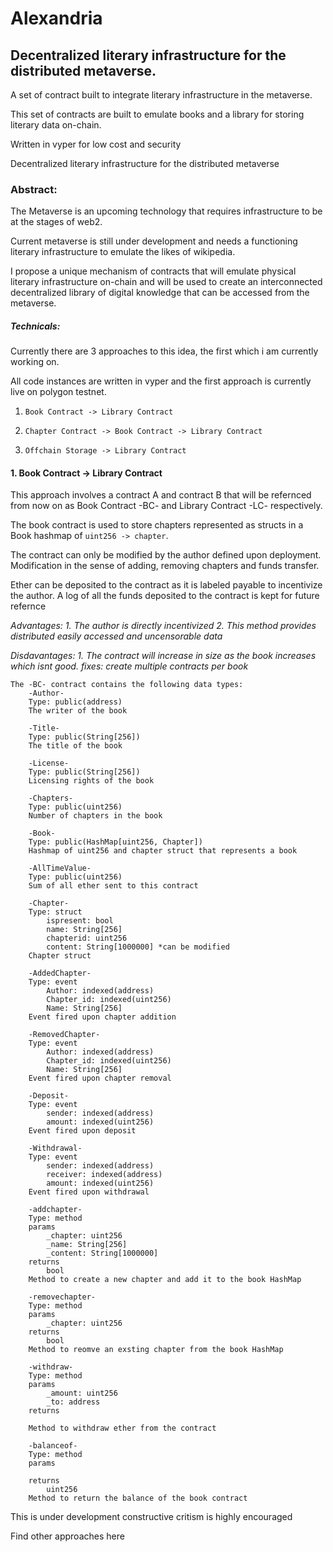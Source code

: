 # Alexandria

## Decentralized literary infrastructure for the distributed metaverse.

A set of contract built to integrate literary infrastructure in the metaverse.

This set of contracts are built to emulate books and a library for storing literary data on-chain.

Written in vyper for low cost and security


Decentralized literary infrastructure for the distributed metaverse

### Abstract:
The Metaverse is an upcoming technology that requires infrastructure to be at the stages of web2.

Current metaverse is still under development and needs a functioning literary infrastructure to emulate the likes of wikipedia.

I propose a unique mechanism of contracts that will emulate physical literary infrastructure on-chain and will be used to create an interconnected decentralized library of digital knowledge that can be accessed from the metaverse.

##### Technicals:
Currently there are 3 approaches to this idea, the first which i am currently working on.

All code instances are written in vyper and the first approach is currently live on polygon testnet.

1. `Book Contract -> Library Contract`

2. `Chapter Contract -> Book Contract -> Library Contract`

3. `Offchain Storage -> Library Contract`


#### 1. Book Contract -> Library Contract
   This approach involves a contract A and contract B that will be refernced from now on as Book Contract -BC- and Library Contract -LC- respectively.

   The book contract is used to store chapters represented as structs in a Book hashmap of `uint256 -> chapter`.

   The contract can only be modified by the author defined upon deployment. Modification in the sense of adding, removing chapters and funds transfer.

   Ether can be deposited to the contract as it is labeled payable to incentivize the author. A log of all the funds deposited to the contract is kept for future refernce

   *Advantages:*
        *1. The author is directly incentivized*
        *2. This method provides distributed easily accessed and uncensorable data*
    
   *Disdavantages:*
        *1. The contract will increase in size as the book increases which isnt good.*
              *fixes: create multiple contracts per book*

    The -BC- contract contains the following data types:
        -Author-
        Type: public(address)
        The writer of the book

        -Title-
        Type: public(String[256])
        The title of the book

        -License-
        Type: public(String[256])
        Licensing rights of the book

        -Chapters-
        Type: public(uint256)
        Number of chapters in the book

        -Book-
        Type: public(HashMap[uint256, Chapter])
        Hashmap of uint256 and chapter struct that represents a book

        -AllTimeValue-
        Type: public(uint256)
        Sum of all ether sent to this contract

        -Chapter-
        Type: struct
            ispresent: bool
            name: String[256]
            chapterid: uint256
            content: String[1000000] *can be modified
        Chapter struct

        -AddedChapter-
        Type: event
            Author: indexed(address)
            Chapter_id: indexed(uint256)
            Name: String[256]
        Event fired upon chapter addition 

        -RemovedChapter-
        Type: event
            Author: indexed(address)
            Chapter_id: indexed(uint256)
            Name: String[256]
        Event fired upon chapter removal 

        -Deposit-
        Type: event
            sender: indexed(address)
            amount: indexed(uint256)
        Event fired upon deposit

        -Withdrawal-
        Type: event
            sender: indexed(address)
            receiver: indexed(address)
            amount: indexed(uint256)
        Event fired upon withdrawal

        -addchapter-
        Type: method
        params
            _chapter: uint256
            _name: String[256]
            _content: String[1000000]
        returns
            bool
        Method to create a new chapter and add it to the book HashMap

        -removechapter-
        Type: method
        params
            _chapter: uint256
        returns
            bool
        Method to reomve an exsting chapter from the book HashMap

        -withdraw-
        Type: method
        params
            _amount: uint256
            _to: address
        returns

        Method to withdraw ether from the contract

        -balanceof-
        Type: method
        params

        returns
            uint256
        Method to return the balance of the book contract


This is under development constructive critism is highly encouraged

Find other approaches here
